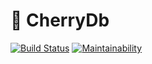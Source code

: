 # 🍒 CherryDb
[![Build Status](https://travis-ci.org/andreujuanc/CherryDb.svg?branch=master)](https://travis-ci.org/andreujuanc/CherryDb)
[![Maintainability](https://api.codeclimate.com/v1/badges/448872d7ab461c840c29/maintainability)](https://codeclimate.com/github/andreujuanc/CherryDb/maintainability)
